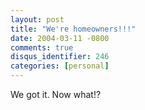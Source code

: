 ```yaml
---
layout: post
title: "We're homeowners!!!"
date: 2004-03-11 -0800
comments: true
disqus_identifier: 246
categories: [personal]
---
```

We got it. Now what!?

